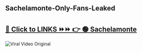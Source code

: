 
 ## Sachelamonte-Only-Fans-Leaked

# <h2><a href="https://clipsfans.com/Sachelamonte&ref=git">🔗 Click to LINKS ⏩⏩ 👉 🟢 Sachelamonte </a></h2>

<a href="https://clipsfans.com/Sachelamonte&ref=git" rel="nofollow" data-target="animated-image.originalLink"><img src="https://i.ibb.co.com/xMMVF88/686577567.gif" alt="Viral Video Original" style="max-width: 100%; display: inline-block;" data-target="animated-image.originalImage"></a>
